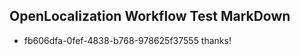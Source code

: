 ## OpenLocalization Workflow Test MarkDown
* fb606dfa-0fef-4838-b768-978625f37555 thanks!

<!--HONumber=Aug16_HO1-->


